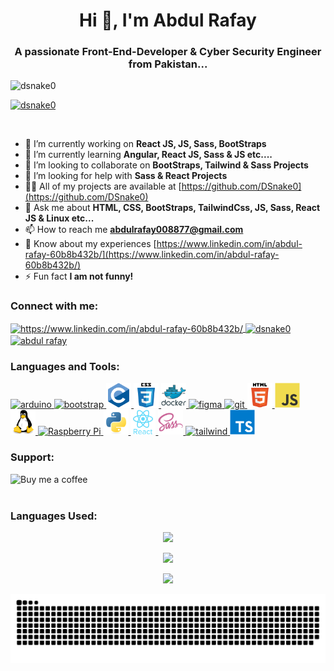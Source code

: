 <h1 align="center">Hi 👋, I'm Abdul Rafay</h1>
<h3 align="center">A passionate Front-End-Developer & Cyber Security Engineer from Pakistan...</h3>

<p align="left">
  <img src="https://komarev.com/ghpvc/?username=dsnake0&label=Profile%20views&color=0e75b6&style=flat" alt="dsnake0" />
</p>

<p align="left">
  <a href="https://github.com/ryo-ma/github-profile-trophy">
    <img src="https://github-profile-trophy.vercel.app/?username=dsnake0" alt="dsnake0" />
  </a>
</p>

<p align="left">
  <a href="https://twitter.com/" target="blank">
    <img src="https://img.shields.io/twitter/follow/?logo=twitter&style=for-the-badge" alt="" />
  </a>
</p>

- 🔭 I’m currently working on **React JS, JS, Sass, BootStraps**
- 🌱 I’m currently learning **Angular, React JS, Sass & JS etc....**
- 👯 I’m looking to collaborate on **BootStraps, Tailwind & Sass Projects**
- 🤝 I’m looking for help with **Sass & React Projects**
- 👨‍💻 All of my projects are available at [https://github.com/DSnake0](https://github.com/DSnake0)
- 💬 Ask me about **HTML, CSS, BootStraps, TailwindCss, JS, Sass, React JS & Linux etc...**
- 📫 How to reach me **abdulrafay008877@gmail.com**
- 📄 Know about my experiences [https://www.linkedin.com/in/abdul-rafay-60b8b432b/](https://www.linkedin.com/in/abdul-rafay-60b8b432b/)
- ⚡ Fun fact **I am not funny!**

<h3 align="left">Connect with me:</h3>
<p align="left">
  <a href="https://linkedin.com/in/https://www.linkedin.com/in/abdul-rafay-60b8b432b/" target="blank">
    <img align="center" src="https://raw.githubusercontent.com/rahuldkjain/github-profile-readme-generator/master/src/images/icons/Social/linked-in-alt.svg" alt="https://www.linkedin.com/in/abdul-rafay-60b8b432b/" height="30" width="40" />
  </a>
  <a href="https://codesandbox.com/dsnake0" target="blank">
    <img align="center" src="https://raw.githubusercontent.com/rahuldkjain/github-profile-readme-generator/master/src/images/icons/Social/codesandbox.svg" alt="dsnake0" height="30" width="40" />
  </a>
  <a href="https://fb.com/abdul rafay" target="blank">
    <img align="center" src="https://raw.githubusercontent.com/rahuldkjain/github-profile-readme-generator/master/src/images/icons/Social/facebook.svg" alt="abdul rafay" height="30" width="40" />
  </a>
</p>


<h3 align="left">Languages and Tools:</h3>
<p align="left">
  <a href="https://www.arduino.cc/" target="_blank" rel="noreferrer">
    <img src="https://cdn.worldvectorlogo.com/logos/arduino-1.svg" alt="arduino" width="40" height="40" />
  </a>
  <a href="https://getbootstrap.com" target="_blank" rel="noreferrer">
    <img src="https://upload.wikimedia.org/wikipedia/commons/b/b2/Bootstrap_logo.svg" alt="bootstrap" width="48" height="40" />
  </a>
  <a href="https://www.cprogramming.com/" target="_blank" rel="noreferrer">
    <img src="https://raw.githubusercontent.com/devicons/devicon/master/icons/c/c-original.svg" alt="c" width="40" height="40" />
  </a>
  <a href="https://www.w3schools.com/css/" target="_blank" rel="noreferrer">
    <img src="https://raw.githubusercontent.com/devicons/devicon/master/icons/css3/css3-original-wordmark.svg" alt="css3" width="40" height="40" />
  </a>
   <a href="https://www.docker.com/" target="_blank" rel="noreferrer">
    <img src="https://raw.githubusercontent.com/devicons/devicon/master/icons/docker/docker-original-wordmark.svg" alt="docker" width ="40" height="40" />
  </a>
  <a href="https://www.figma.com/" target="_blank" rel="noreferrer">
    <img src="https://www.vectorlogo.zone/logos/figma/figma-icon.svg" alt="figma" width="35" height="38" />
  </a>
  <a href="https://git-scm.com/" target="_blank" rel="noreferrer">
    <img src="https://www.vectorlogo.zone/logos/git-scm/git-scm-icon.svg" alt="git" width="40" height="40" />
  </a>
  <a href="https://www.w3.org/html/" target="_blank" rel="noreferrer">
    <img src="https://raw.githubusercontent.com/devicons/devicon/master/icons/html5/html5-original-wordmark.svg" alt="html5" width="40" height="40" />
  </a>
  <a href="https://developer.mozilla.org/en-US/docs/Web/JavaScript" target="_blank" rel="noreferrer">
    <img src="https://raw.githubusercontent.com/devicons/devicon/master/icons/javascript/javascript-original.svg" alt="javascript" width="40" height="40" />
  </a>
  <a href="https://www.linux.org/" target="_blank" rel="noreferrer">
    <img src="https://raw.githubusercontent.com/devicons/devicon/master/icons/linux/linux-original.svg" alt="linux" width="40" height="40" />
  </a>
  <a href="https://www.raspberrypi.org/" target="_blank" rel="noreferrer">
    <img src="https://cdn.worldvectorlogo.com/logos/raspberry-pi.svg" alt="Raspberry Pi" width="40" height="40" />
</a>
  <a href="https://www.python.org" target="_blank" rel="noreferrer">
    <img src="https://raw.githubusercontent.com/devicons/devicon/master/icons/python/python-original.svg" alt="python" width="40" height="40" />
  </a>
  <a href="https://reactjs.org/" target="_blank" rel="noreferrer">
    <img src="https://raw.githubusercontent.com/devicons/devicon/master/icons/react/react-original-wordmark.svg" alt="react" width="40" height="40" />
  </a>
  <a href="https://sass-lang.com" target="_blank" rel="noreferrer">
    <img src="https://raw.githubusercontent.com/devicons/devicon/master/icons/sass/sass-original.svg" alt="sass" width="40" height="40" />
  </a>
  <a href="https://tailwindcss.com/" target="_blank" rel="noreferrer">
    <img src="https://www.vectorlogo.zone/logos/tailwindcss/tailwindcss-icon.svg" alt="tailwind" width="40" height="40" />
  </a>
  <a href="https://www.typescriptlang.org/" target="_blank" rel="noreferrer">
    <img src="https://raw.githubusercontent.com/devicons/devicon/master/icons/typescript/typescript-original.svg" alt="typescript" width="40" height="40" />
  </a>
</p>

<h3 align="left">Support:</h3>
<p>
  <a href="https://www.buymeacoffee.com/Dsnake0">
    <img align="left" src="https://cdn.buymeacoffee.com/buttons/v2/default-yellow.png" height="50" width="210" alt="Buy me a coffee" />
  </a>
</p>
<br><br>

<!-- Proudly created with GPRM ( https://gprm.itsvg.in ) -->

<h3 align="left">Languages Used:</h3>
<div align="center">
  
![](https://github-readme-stats.vercel.app/api/top-langs/?username=DSnake0&theme=dark&hide_border=false&include_all_commits=false&count_private=false&layout=compact)

</div>

<div align="center">
  
 ![](https://github-readme-stats.vercel.app/api?username=DSnake0&theme=dark&hide_border=false&include_all_commits=false&count_private=false)<br/>
</div>

<div align="center">
  
<a href="https://git.io/streak-stats"><img src="https://streak-stats.demolab.com?user=DSnake0"/></a>

</div>

<div align="center">
  
  ![snake gif](https://github.com/DSnake0/DSnake0/blob/output/github-snake-dark.svg)
  
</div>




